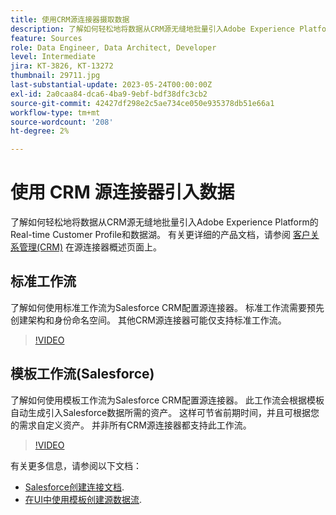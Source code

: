 ```yaml
---
title: 使用CRM源连接器摄取数据
description: 了解如何轻松地将数据从CRM源无缝地批量引入Adobe Experience Platform的Real-time Customer Profile和数据湖。
feature: Sources
role: Data Engineer, Data Architect, Developer
level: Intermediate
jira: KT-3826, KT-13272
thumbnail: 29711.jpg
last-substantial-update: 2023-05-24T00:00:00Z
exl-id: 2a0caa84-dca6-4ba9-9ebf-bdf38dfc3cb2
source-git-commit: 42427df298e2c5ae734ce050e935378db51e66a1
workflow-type: tm+mt
source-wordcount: '208'
ht-degree: 2%

---
```


# 使用 CRM 源连接器引入数据

了解如何轻松地将数据从CRM源无缝地批量引入Adobe Experience Platform的Real-time Customer Profile和数据湖。 有关更详细的产品文档，请参阅 [客户关系管理(CRM)](https://experienceleague.adobe.com/docs/experience-platform/sources/home.html?lang=en#access-control-for-sources-in-data-ingestion) 在源连接器概述页面上。

## 标准工作流

了解如何使用标准工作流为Salesforce CRM配置源连接器。 标准工作流需要预先创建架构和身份命名空间。 其他CRM源连接器可能仅支持标准工作流。

>[!VIDEO](https://video.tv.adobe.com/v/29711?quality=12&learn=on)

## 模板工作流(Salesforce)

了解如何使用模板工作流为Salesforce CRM配置源连接器。 此工作流会根据模板自动生成引入Salesforce数据所需的资产。 这样可节省前期时间，并且可根据您的需求自定义资产。 并非所有CRM源连接器都支持此工作流。

>[!VIDEO](https://video.tv.adobe.com/v/3419422?quality=12&learn=on)

有关更多信息，请参阅以下文档：
* [Salesforce创建连接文档](https://experienceleague.adobe.com/docs/experience-platform/sources/ui-tutorials/create/crm/salesforce.html).
* [在UI中使用模板创建源数据流](https://experienceleague.adobe.com/docs/experience-platform/sources/ui-tutorials/templates.html#).

